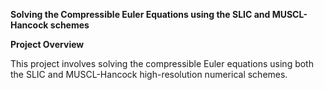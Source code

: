 **Solving the Compressible Euler Equations using the SLIC and MUSCL-Hancock schemes**

**Project Overview**

This project involves solving the compressible Euler equations using both the SLIC and MUSCL-Hancock high-resolution numerical schemes.
